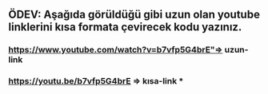 ## ÖDEV: Aşağıda görüldüğü gibi uzun olan youtube linklerini kısa formata çevirecek kodu yazınız.

### https://www.youtube.com/watch?v=b7vfp5G4brE"=> uzun-link
### https://youtu.be/b7vfp5G4brE => kısa-link * 
